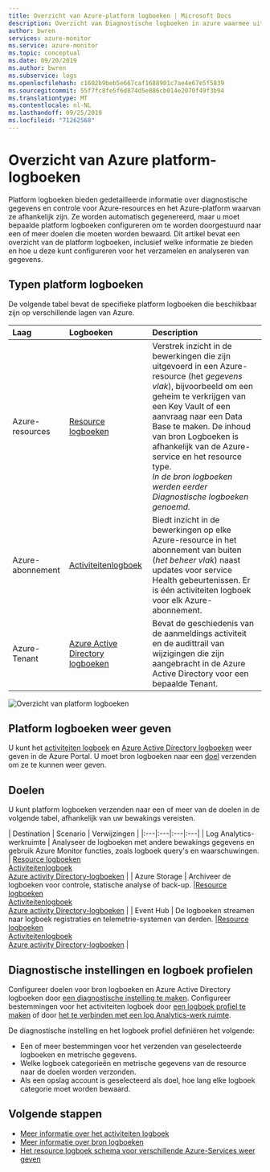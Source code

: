 ```yaml
---
title: Overzicht van Azure-platform logboeken | Microsoft Docs
description: Overzicht van Diagnostische logboeken in azure waarmee uitgebreide, frequente gegevens over de werking van een Azure-resource worden verstrekt.
author: bwren
services: azure-monitor
ms.service: azure-monitor
ms.topic: conceptual
ms.date: 09/20/2019
ms.author: bwren
ms.subservice: logs
ms.openlocfilehash: c1602b9beb5e667caf1688901c7ae4e67e5f5839
ms.sourcegitcommit: 55f7fc8fe5f6d874d5e886cb014e2070f49f3b94
ms.translationtype: MT
ms.contentlocale: nl-NL
ms.lasthandoff: 09/25/2019
ms.locfileid: "71262568"
---
```

# <a name="overview-of-azure-platform-logs"></a>Overzicht van Azure platform-logboeken
Platform logboeken bieden gedetailleerde informatie over diagnostische gegevens en controle voor Azure-resources en het Azure-platform waarvan ze afhankelijk zijn. Ze worden automatisch gegenereerd, maar u moet bepaalde platform logboeken configureren om te worden doorgestuurd naar een of meer doelen die moeten worden bewaard. Dit artikel bevat een overzicht van de platform logboeken, inclusief welke informatie ze bieden en hoe u deze kunt configureren voor het verzamelen en analyseren van gegevens.

## <a name="types-of-platform-logs"></a>Typen platform logboeken
De volgende tabel bevat de specifieke platform logboeken die beschikbaar zijn op verschillende lagen van Azure.

| Laag | Logboeken | Description |
|:---|:---|:---|
| Azure-resources | [Resource logboeken](resource-logs-overview.md) | Verstrek inzicht in de bewerkingen die zijn uitgevoerd in een Azure-resource (het *gegevens vlak*), bijvoorbeeld om een geheim te verkrijgen van een Key Vault of een aanvraag naar een Data Base te maken. De inhoud van bron Logboeken is afhankelijk van de Azure-service en het resource type.<br>*In de bron logboeken werden eerder Diagnostische logboeken genoemd.*  |
| Azure-abonnement | [Activiteitenlogboek](activity-logs-overview.md) | Biedt inzicht in de bewerkingen op elke Azure-resource in het abonnement van buiten (*het beheer vlak*) naast updates voor service Health gebeurtenissen. Er is één activiteiten logboek voor elk Azure-abonnement.   |
| Azure-Tenant | [Azure Active Directory logboeken](../../active-directory/reports-monitoring/overview-reports.md)  | Bevat de geschiedenis van de aanmeldings activiteit en de audittrail van wijzigingen die zijn aangebracht in de Azure Active Directory voor een bepaalde Tenant.   |


![Overzicht van platform logboeken](media/platform-logs-overview/logs-overview.png)

## <a name="viewing-platform-logs"></a>Platform logboeken weer geven
U kunt het [activiteiten logboek](activity-log-view.md) en [Azure Active Directory logboeken](../../active-directory/reports-monitoring/overview-reports.md) weer geven in de Azure Portal. U moet bron logboeken naar een [doel](#destinations) verzenden om ze te kunnen weer geven.


## <a name="destinations"></a>Doelen
U kunt platform logboeken verzenden naar een of meer van de doelen in de volgende tabel, afhankelijk van uw bewakings vereisten. 

| Destination | Scenario | Verwijzingen |
|:---|:---|:---|:---|
| Log Analytics-werkruimte | Analyseer de logboeken met andere bewakings gegevens en gebruik Azure Monitor functies, zoals logboek query's en waarschuwingen. | [Resource logboeken](resource-logs-collect-storage.md)<br>[Activiteitenlogboek](activity-log-collect.md)<br>[Azure activity Directory-logboeken](../../active-directory/reports-monitoring/howto-integrate-activity-logs-with-log-analytics.md) |
| Azure Storage | Archiveer de logboeken voor controle, statische analyse of back-up. |[Resource logboeken](archive-diagnostic-logs.md)<br>[Activiteitenlogboek](activity-log-export.md)<br>[Azure activity Directory-logboeken](../../active-directory/reports-monitoring/quickstart-azure-monitor-route-logs-to-storage-account.md) |
| Event Hub | De logboeken streamen naar logboek registraties en telemetrie-systemen van derden.  |[Resource logboeken](resource-logs-stream-event-hubs.md)<br>[Activiteitenlogboek](activity-log-export.md)<br>[Azure activity Directory-logboeken](../../active-directory/reports-monitoring/tutorial-azure-monitor-stream-logs-to-event-hub.md) |


## <a name="diagnostic-settings-and-log-profiles"></a>Diagnostische instellingen en logboek profielen
Configureer doelen voor bron logboeken en Azure Active Directory logboeken door [een diagnostische instelling te maken](diagnostic-settings.md). Configureer bestemmingen voor het activiteiten logboek door [een logboek profiel te maken](activity-log-export.md) of door [het te verbinden met een log Analytics-werk ruimte](activity-log-collect.md).

De diagnostische instelling en het logboek profiel definiëren het volgende:

- Een of meer bestemmingen voor het verzenden van geselecteerde logboeken en metrische gegevens.
- Welke logboek categorieën en metrische gegevens van de resource naar de doelen worden verzonden.
- Als een opslag account is geselecteerd als doel, hoe lang elke logboek categorie moet worden bewaard.



## <a name="next-steps"></a>Volgende stappen

* [Meer informatie over het activiteiten logboek](activity-logs-overview.md)
* [Meer informatie over bron logboeken](resource-logs-overview.md)
* [Het resource logboek schema voor verschillende Azure-Services weer geven](diagnostic-logs-schema.md)

